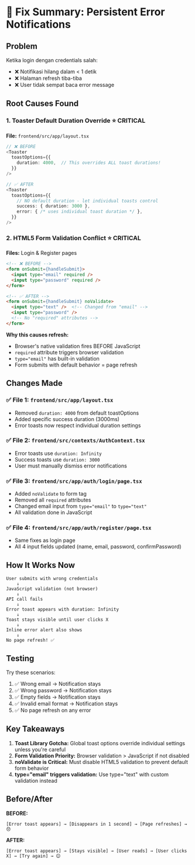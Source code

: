 # 🔧 Fix Summary: Persistent Error Notifications

## Problem
Ketika login dengan credentials salah:
- ❌ Notifikasi hilang dalam < 1 detik
- ❌ Halaman refresh tiba-tiba
- ❌ User tidak sempat baca error message

## Root Causes Found

### 1. **Toaster Default Duration Override** ⭐ CRITICAL
**File:** `frontend/src/app/layout.tsx`

```typescript
// ❌ BEFORE
<Toaster
  toastOptions={{
    duration: 4000,  // This overrides ALL toast durations!
  }}
/>

// ✅ AFTER
<Toaster
  toastOptions={{
    // NO default duration - let individual toasts control
    success: { duration: 3000 },
    error: { /* uses individual toast duration */ },
  }}
/>
```

### 2. **HTML5 Form Validation Conflict** ⭐ CRITICAL
**Files:** Login & Register pages

```html
<!-- ❌ BEFORE -->
<form onSubmit={handleSubmit}>
  <input type="email" required />
  <input type="password" required />
</form>

<!-- ✅ AFTER -->
<form onSubmit={handleSubmit} noValidate>
  <input type="text" />  <!-- Changed from "email" -->
  <input type="password" />
  <!-- No "required" attributes -->
</form>
```

**Why this causes refresh:**
- Browser's native validation fires BEFORE JavaScript
- `required` attribute triggers browser validation
- `type="email"` has built-in validation
- Form submits with default behavior = page refresh

## Changes Made

### ✅ File 1: `frontend/src/app/layout.tsx`
- Removed `duration: 4000` from default toastOptions
- Added specific success duration (3000ms)
- Error toasts now respect individual duration settings

### ✅ File 2: `frontend/src/contexts/AuthContext.tsx`
- Error toasts use `duration: Infinity`
- Success toasts use `duration: 3000`
- User must manually dismiss error notifications

### ✅ File 3: `frontend/src/app/auth/login/page.tsx`
- Added `noValidate` to form tag
- Removed all `required` attributes
- Changed email input from `type="email"` to `type="text"`
- All validation done in JavaScript

### ✅ File 4: `frontend/src/app/auth/register/page.tsx`
- Same fixes as login page
- All 4 input fields updated (name, email, password, confirmPassword)

## How It Works Now

```
User submits with wrong credentials
    ↓
JavaScript validation (not browser)
    ↓
API call fails
    ↓
Error toast appears with duration: Infinity
    ↓
Toast stays visible until user clicks X
    ↓
Inline error alert also shows
    ↓
No page refresh! ✅
```

## Testing

Try these scenarios:
1. ✅ Wrong email → Notification stays
2. ✅ Wrong password → Notification stays  
3. ✅ Empty fields → Notification stays
4. ✅ Invalid email format → Notification stays
5. ✅ No page refresh on any error

## Key Takeaways

1. **Toast Library Gotcha:** Global toast options override individual settings unless you're careful
2. **Form Validation Priority:** Browser validation > JavaScript if not disabled
3. **noValidate is Critical:** Must disable HTML5 validation to prevent default form behavior
4. **type="email" triggers validation:** Use type="text" with custom validation instead

## Before/After

**BEFORE:**
```
[Error toast appears] → [Disappears in 1 second] → [Page refreshes] → 😞
```

**AFTER:**
```
[Error toast appears] → [Stays visible] → [User reads] → [User clicks X] → [Try again] → 😊
```
